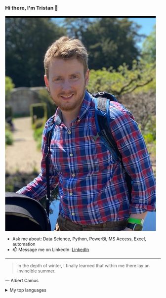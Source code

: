### Hi there, I'm Tristan 👋


<picture>
 <source media="(prefers-color-scheme: dark)" srcset="242596082_10159345034331992_1803981174984505845_n.jpg">
 <source media="(prefers-color-scheme: light)" srcset="Screenshot 2023-01-21 at 16.00.20.png">
 <img alt="Tristan Bowles" src="Screenshot 2023-01-21 at 16.00.20.png">
</picture>

- Ask me about: Data Science, Python, PowerBi, MS Access, Excel, automation
- 📫 Message me on LinkedIn: <a href='https://www.linkedin.com/in/tristan-bowles-25077323/'>LinkedIn</a>


<!--
**trisvandis/trisvandis** is a ✨ _special_ ✨ repository because its `README.md` (this file) appears on your GitHub profile.

Here are some ideas to get you started:

- 🔭 I’m currently working on ...
- 🌱 I’m currently learning ...
- 👯 I’m looking to collaborate on ...
- 🤔 I’m looking for help with ...
- 💬 Ask me about ...
- 📫 How to reach me: ...
- 😄 Pronouns: ...
- ⚡ Fun fact: ...
-->

---
> In the depth of winter, I finally learned that within me there lay an invincible summer.
> 
— Albert Camus

<details>
<summary>My top languages</summary>
 
| Rank | Languages |
|-----:|-----------|
|     1| Python    |
|     2| SQL       |
|     3| VBA       |
 
</details>


